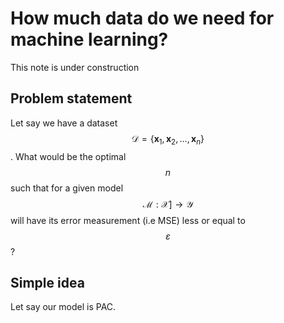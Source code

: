 # How much data do we need for machine learning?

This note is under construction

## Problem statement

Let say we have a dataset $$\mathcal{D} = \{\mathbf{x}_1,\mathbf{x}_2,\dots,\mathbf{x}_n\}$$. What would be the optimal $$n$$ such that for a given model $$\mathcal{M}:\mathcal{X}]\rightarrow\mathcal{Y}$$ will have its error measurement (i.e MSE) less or equal to $$\varepsilon$$?

## Simple idea

Let say our model is PAC.
